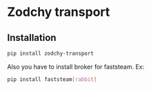 # Zodchy transport

## Installation
```bash
pip install zodchy-transport
```
Also you have to install broker for faststeam. Ex:

```bash
pip install faststeam[rabbit]
```
